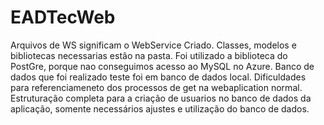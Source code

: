 # EADTecWeb
Arquivos de WS significam o WebService Criado.
Classes, modelos e bibliotecas necessarias estão na pasta.
Foi utilizado a biblioteca do PostGre, porque nao conseguimos acesso ao MySQL no Azure.
Banco de dados que foi realizado teste foi em banco de dados local.
Dificuldades para referenciameneto dos processos de get na webaplication normal.
Estruturação completa para a criação de usuarios no banco de dados da aplicação, somente necessários ajustes e utilização do banco de dados.
